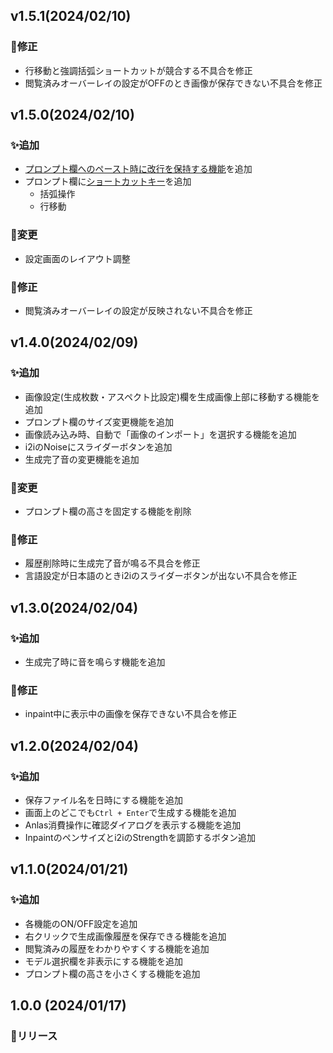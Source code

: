 ## v1.5.1(2024/02/10)

### 🐛修正

-   行移動と強調括弧ショートカットが競合する不具合を修正
-   閲覧済みオーバーレイの設定がOFFのとき画像が保存できない不具合を修正

## v1.5.0(2024/02/10)

### ✨追加

-   [プロンプト欄へのペースト時に改行を保持する機能](/README.md/#ペースト時に改行を保持する)を追加
-   プロンプト欄に[ショートカットキー](/README.md#%EF%B8%8Fプロンプト欄ショートカットキー設定)を追加
    -   括弧操作
    -   行移動

### 🔄️変更

-   設定画面のレイアウト調整

### 🐛修正

-   閲覧済みオーバーレイの設定が反映されない不具合を修正

## v1.4.0(2024/02/09)

### ✨追加

-   画像設定(生成枚数・アスペクト比設定)欄を生成画像上部に移動する機能を追加
-   プロンプト欄のサイズ変更機能を追加
-   画像読み込み時、自動で「画像のインポート」を選択する機能を追加
-   i2iのNoiseにスライダーボタンを追加
-   生成完了音の変更機能を追加

### 🔄️変更

-   プロンプト欄の高さを固定する機能を削除

### 🐛修正

-   履歴削除時に生成完了音が鳴る不具合を修正
-   言語設定が日本語のときi2iのスライダーボタンが出ない不具合を修正

## v1.3.0(2024/02/04)

### ✨追加

-   生成完了時に音を鳴らす機能を追加

### 🐛修正

-   inpaint中に表示中の画像を保存できない不具合を修正

## v1.2.0(2024/02/04)

### ✨追加

-   保存ファイル名を日時にする機能を追加
-   画面上のどこでも`Ctrl + Enter`で生成する機能を追加
-   Anlas消費操作に確認ダイアログを表示する機能を追加
-   Inpaintのペンサイズとi2iのStrengthを調節するボタン追加

## v1.1.0(2024/01/21)

### ✨追加

-   各機能のON/OFF設定を追加
-   右クリックで生成画像履歴を保存できる機能を追加
-   閲覧済みの履歴をわかりやすくする機能を追加
-   モデル選択欄を非表示にする機能を追加
-   プロンプト欄の高さを小さくする機能を追加

## 1.0.0 (2024/01/17)

### 🚀リリース
